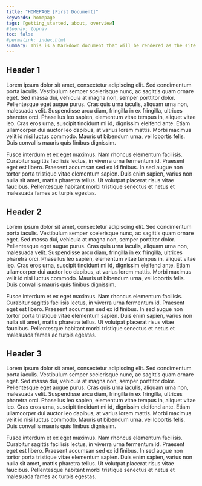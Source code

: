 ```yaml
---
title: "HOMEPAGE [First Document]"
keywords: homepage
tags: [getting_started, about, overview]
#topnav: topnav
toc: false
#permalink: index.html
summary: This is a Markdown document that will be rendered as the site Home page
---
```



## Header 1

Lorem ipsum dolor sit amet, consectetur adipiscing elit. Sed condimentum porta iaculis. Vestibulum semper scelerisque nunc, ac sagittis quam ornare eget. Sed massa dui, vehicula at magna non, semper porttitor dolor. Pellentesque eget augue purus. Cras quis urna iaculis, aliquam urna non, malesuada velit. Suspendisse arcu diam, fringilla in ex fringilla, ultrices pharetra orci. Phasellus leo sapien, elementum vitae tempus in, aliquet vitae leo. Cras eros urna, suscipit tincidunt mi id, dignissim eleifend ante. Etiam ullamcorper dui auctor leo dapibus, at varius lorem mattis. Morbi maximus velit id nisi luctus commodo. Mauris ut bibendum urna, vel lobortis felis. Duis convallis mauris quis finibus dignissim.

Fusce interdum et ex eget maximus. Nam rhoncus elementum facilisis. Curabitur sagittis facilisis lectus, in viverra urna fermentum id. Praesent eget est libero. Praesent accumsan sed ex id finibus. In sed augue non tortor porta tristique vitae elementum sapien. Duis enim sapien, varius non nulla sit amet, mattis pharetra tellus. Ut volutpat placerat risus vitae faucibus. Pellentesque habitant morbi tristique senectus et netus et malesuada fames ac turpis egestas.

## Header 2

Lorem ipsum dolor sit amet, consectetur adipiscing elit. Sed condimentum porta iaculis. Vestibulum semper scelerisque nunc, ac sagittis quam ornare eget. Sed massa dui, vehicula at magna non, semper porttitor dolor. Pellentesque eget augue purus. Cras quis urna iaculis, aliquam urna non, malesuada velit. Suspendisse arcu diam, fringilla in ex fringilla, ultrices pharetra orci. Phasellus leo sapien, elementum vitae tempus in, aliquet vitae leo. Cras eros urna, suscipit tincidunt mi id, dignissim eleifend ante. Etiam ullamcorper dui auctor leo dapibus, at varius lorem mattis. Morbi maximus velit id nisi luctus commodo. Mauris ut bibendum urna, vel lobortis felis. Duis convallis mauris quis finibus dignissim.

Fusce interdum et ex eget maximus. Nam rhoncus elementum facilisis. Curabitur sagittis facilisis lectus, in viverra urna fermentum id. Praesent eget est libero. Praesent accumsan sed ex id finibus. In sed augue non tortor porta tristique vitae elementum sapien. Duis enim sapien, varius non nulla sit amet, mattis pharetra tellus. Ut volutpat placerat risus vitae faucibus. Pellentesque habitant morbi tristique senectus et netus et malesuada fames ac turpis egestas.

## Header 3

Lorem ipsum dolor sit amet, consectetur adipiscing elit. Sed condimentum porta iaculis. Vestibulum semper scelerisque nunc, ac sagittis quam ornare eget. Sed massa dui, vehicula at magna non, semper porttitor dolor. Pellentesque eget augue purus. Cras quis urna iaculis, aliquam urna non, malesuada velit. Suspendisse arcu diam, fringilla in ex fringilla, ultrices pharetra orci. Phasellus leo sapien, elementum vitae tempus in, aliquet vitae leo. Cras eros urna, suscipit tincidunt mi id, dignissim eleifend ante. Etiam ullamcorper dui auctor leo dapibus, at varius lorem mattis. Morbi maximus velit id nisi luctus commodo. Mauris ut bibendum urna, vel lobortis felis. Duis convallis mauris quis finibus dignissim.

Fusce interdum et ex eget maximus. Nam rhoncus elementum facilisis. Curabitur sagittis facilisis lectus, in viverra urna fermentum id. Praesent eget est libero. Praesent accumsan sed ex id finibus. In sed augue non tortor porta tristique vitae elementum sapien. Duis enim sapien, varius non nulla sit amet, mattis pharetra tellus. Ut volutpat placerat risus vitae faucibus. Pellentesque habitant morbi tristique senectus et netus et malesuada fames ac turpis egestas.
